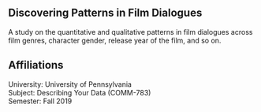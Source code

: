 ## Discovering Patterns in Film Dialogues

A study on the quantitative and qualitative patterns in film dialogues across film genres, character gender, release year of the film, and so on.

## Affiliations

University: University of Pennsylvania  
Subject: Describing Your Data (COMM-783)  
Semester: Fall 2019
